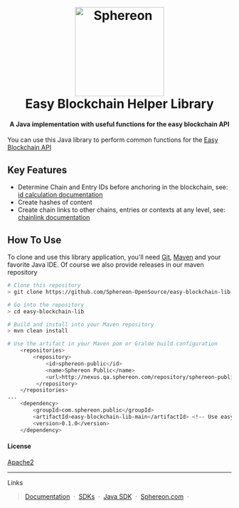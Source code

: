 <h1 align="center">
  <br>
  <a href="https://www.sphereon.com"><img src="https://sphereon.com/wp-content/uploads/2016/11/sphereon-logo.png" alt="Sphereon" width="200"></a>
  <br>
  Easy Blockchain Helper Library
  <br>
</h1>

<h4 align="center">A Java implementation with useful functions for the easy blockchain API</h4>

You can use this Java library to perform common functions for the [Easy Blockchain API](https://docs.sphereon.com/api/easy-blockchain/0.10/html)

## Key Features
* Determine Chain and Entry IDs before anchoring in the blockchain, see: [id calculation documentation](https://docs.sphereon.com/api/easy-blockchain/0.10/html#_id_calculation)
* Create hashes of content
* Create chain links to other chains, entries or contexts at any level, see: [chainlink documentation](https://docs.sphereon.com/api/easy-blockchain/0.10/html#_chain_links)

## How To Use
To clone and use this library application, you'll need [Git](https://git-scm.com), [Maven](https://maven.apache.org/) and your favorite Java IDE.
Of course we also provide releases in our maven repository 

```bash
# Clone this repository
> git clone https://github.com/Sphereon-OpenSource/easy-blockchain-lib.git

# Go into the repository
> cd easy-blockchain-lib

# Build and install into your Maven repository
> mvn clean install

# Use the artifact in your Maven pom or Gralde build configuration  
    <repositories>
        <repository>
            <id>sphereon-public</id>
            <name>Sphereon Public</name>
            <url>http://nexus.qa.sphereon.com/repository/sphereon-public/</url>
         </repository>
    </repositories>
...
    <dependency>
        <groupId>com.sphereon.public</groupId>
        <artifactId>easy-blockchain-lib-main</artifactId> <!-- Use easy-blockchain-lib-osgi for OSGI bundle  -->
        <version>0.1.0</version>
    </dependency>
```


#### License
[Apache2](https://www.apache.org/licenses/LICENSE-2.0)

---
Links
> [Documentation](https://docs.sphereon.com/api/easy-blockchain/0.10/html) &nbsp;&middot;&nbsp;
> [SDKs](https://github.com/Sphereon-SDK/easy-blockchain-sdk) &nbsp;&middot;&nbsp;
> [Java SDK](https://github.com/Sphereon-SDK/easy-blockchain-sdk/tree/develop/java8-okhttp-gson) &nbsp;&middot;&nbsp;
> [Sphereon.com](https://www.sphereon.com) &nbsp;&middot;&nbsp;
